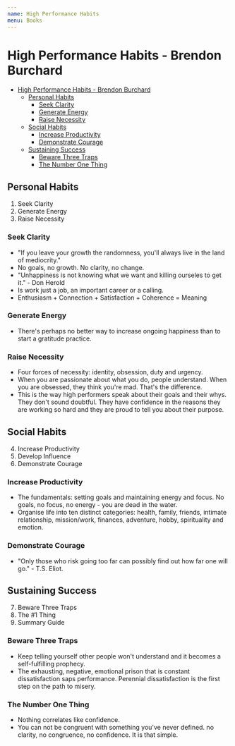 ```yaml
---
name: High Performance Habits
menu: Books 
---
```

# High Performance Habits - Brendon Burchard

- [High Performance Habits - Brendon Burchard](#high-performance-habits---brendon-burchard)
    - [Personal Habits](#personal-habits)
        - [Seek Clarity](#seek-clarity)
        - [Generate Energy](#generate-energy)
        - [Raise Necessity](#raise-necessity)
    - [Social Habits](#social-habits)
        - [Increase Productivity](#increase-productivity)
        - [Demonstrate Courage](#demonstrate-courage)
    - [Sustaining Success](#sustaining-success)
        - [Beware Three Traps](#beware-three-traps)
        - [The Number One Thing](#the-number-one-thing)

## Personal Habits

1.  Seek Clarity
2.  Generate Energy
3.  Raise Necessity

### Seek Clarity

- "If you leave your growth the randomness, you'll always live in the land of mediocrity."
- No goals, no growth. No clarity, no change.
- "Unhappiness is not knowing what we want and killing ourseles to get it." - Don Herold
- Is work just a job, an important career or a calling.
- Enthusiasm + Connection + Satisfaction + Coherence = Meaning

### Generate Energy

- There's perhaps no better way to increase ongoing happiness than to start a gratitude practice.

### Raise Necessity

- Four forces of necessity: identity, obsession, duty and urgency.
- When you are passionate about what you do, people understand. When you are obsessed, they think you're mad. That's the difference.
- This is the way high performers speak about their goals and their whys. They don't sound doubtful. They have confidence in the reasons they are working so hard and they are proud to tell you about their purpose.

## Social Habits

4.  Increase Productivity
5.  Develop Influence
6.  Demonstrate Courage

### Increase Productivity

- The fundamentals: setting goals and maintaining energy and focus. No goals, no focus, no energy - you are dead in the water.
- Organise life into ten distinct categories: health, family, friends, intimate relationship, mission/work, finances, adventure, hobby, spirituality and emotion.

### Demonstrate Courage

- "Only those who risk going too far can possibly find out how far one will go." - T.S. Eliot.

## Sustaining Success

7.  Beware Three Traps
8.  The #1 Thing
9.  Summary Guide

### Beware Three Traps

- Keep telling yourself other people won't understand and it becomes a self-fulfilling prophecy.
- The exhausting, negative, emotional prison that is constant dissatisfaction saps performance. Perennial dissatisfaction is the first step on the path to misery.

### The Number One Thing

- Nothing correlates like confidence.
- You can not be congruent with something you've never defined. no clarity, no congruence, no confidence. It is that simple.
